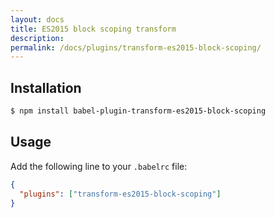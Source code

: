 ```yaml
---
layout: docs
title: ES2015 block scoping transform
description:
permalink: /docs/plugins/transform-es2015-block-scoping/
---
```


## Installation

```sh
$ npm install babel-plugin-transform-es2015-block-scoping
```

## Usage

Add the following line to your `.babelrc` file:

```json
{
  "plugins": ["transform-es2015-block-scoping"]
}
```
